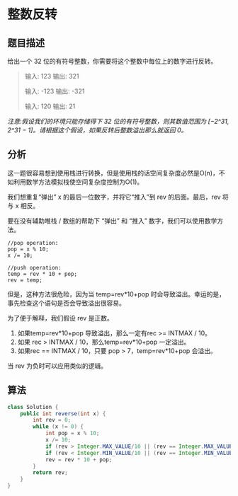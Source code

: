 # 整数反转

## 题目描述

给出一个 32 位的有符号整数，你需要将这个整数中每位上的数字进行反转。

>输入: 123 输出: 321
>
>输入: -123 输出: -321
>
>输入: 120 输出: 21

*注意:假设我们的环境只能存储得下 32 位的有符号整数，则其数值范围为 [−2^31,  2^31 − 1]。请根据这个假设，如果反转后整数溢出那么就返回 0。*

## 分析

这一题很容易想到使用栈进行转换，但是使用栈的话空间复杂度必然是O(n)，不如利用数学方法模拟栈使空间复杂度控制为O(1)。

我们想重复“弹出” x 的最后一位数字，并将它“推入”到 rev 的后面。最后，rev 将与 x 相反。

要在没有辅助堆栈 / 数组的帮助下 “弹出” 和 “推入” 数字，我们可以使用数学方法。

```
//pop operation:
pop = x % 10;
x /= 10;

//push operation:
temp = rev * 10 + pop;
rev = temp;
```
但是，这种方法很危险，因为当 temp=rev*10+pop 时会导致溢出。幸运的是，事先检查这个语句是否会导致溢出很容易。

为了便于解释，我们假设 rev 是正数。

1. 如果temp=rev*10+pop 导致溢出，那么一定有rec >= INTMAX / 10。
2. 如果 rec > INTMAX / 10，那么temp=rev*10+pop 一定溢出。
3. 如果rec == INTMAX / 10，只要 pop > 7，temp=rev*10+pop 会溢出。

当 rev 为负时可以应用类似的逻辑。

## 算法

```java
class Solution {
    public int reverse(int x) {
        int rev = 0;
        while (x != 0) {
            int pop = x % 10;
            x /= 10;
            if (rev > Integer.MAX_VALUE/10 || (rev == Integer.MAX_VALUE / 10 && pop > 7)) return 0;
            if (rev < Integer.MIN_VALUE/10 || (rev == Integer.MIN_VALUE / 10 && pop < -8)) return 0;
            rev = rev * 10 + pop;
        }
        return rev;
    }
}

```